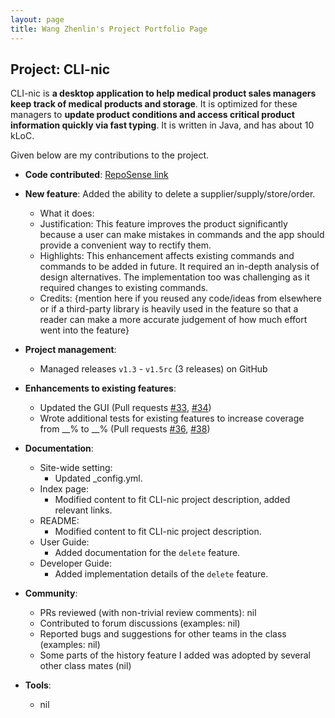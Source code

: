 ```yaml
---
layout: page
title: Wang Zhenlin's Project Portfolio Page
---
```


## Project: CLI-nic

CLI-nic is **a desktop application to help medical product sales managers keep track of medical products and storage**.
It is optimized for these managers to **update product conditions and access critical product information quickly via fast typing**.
It is written in Java, and has about 10 kLoC.

Given below are my contributions to the project.

* **Code contributed**: [RepoSense link]()

* **New feature**: Added the ability to delete a supplier/supply/store/order.
  * What it does:
  * Justification: This feature improves the product significantly because a user can make mistakes in commands and the app should provide a convenient way to rectify them.
  * Highlights: This enhancement affects existing commands and commands to be added in future. It required an in-depth analysis of design alternatives. The implementation too was challenging as it required changes to existing commands.
  * Credits: {mention here if you reused any code/ideas from elsewhere or if a third-party library is heavily used in the feature so that a reader can make a more accurate judgement of how much effort went into the feature}

* **Project management**:
  * Managed releases `v1.3` - `v1.5rc` (3 releases) on GitHub

* **Enhancements to existing features**:
  * Updated the GUI (Pull requests [\#33](), [\#34]())
  * Wrote additional tests for existing features to increase coverage from __% to __% (Pull requests [\#36](), [\#38]())

* **Documentation**:
  * Site-wide setting:
    * Updated _config.yml.
  * Index page:
    * Modified content to fit CLI-nic project description, added relevant links.
  * README:
    * Modified content to fit CLI-nic project description.
  * User Guide:
    * Added documentation for the `delete` feature.
  * Developer Guide:
    * Added implementation details of the `delete` feature.

* **Community**:
  * PRs reviewed (with non-trivial review comments): nil
  * Contributed to forum discussions (examples: nil)
  * Reported bugs and suggestions for other teams in the class (examples: nil)
  * Some parts of the history feature I added was adopted by several other class mates (nil)

* **Tools**:
  * nil
